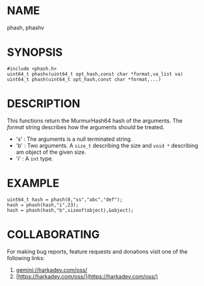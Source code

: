 # NAME

phash, phashv

# SYNOPSIS

    #include <phash.h>
    uint64_t phashv(uint64_t opt_hash,const char *format,va_list va)
    uint64_t phash(uint64_t opt_hash,const char *format,...)

# DESCRIPTION

This functions return the MurmurHash64 hash of the arguments. The *format*
string describes how the arguments should be treated.

+ 's' : The arguments is a null terminated string.
+ 'b' : Two arguments. A `size_t` describing the size and `void *` describing
        am object of the given size.
+ 'i' : A `int` type.

# EXAMPLE

    uint64_t hash = phash(0,"ss","abc","def");
    hash = phash(hash,"i",23);
    hash = phash(hash,"b",sizeof(object),&object);

# COLLABORATING

For making bug reports, feature requests and donations visit
one of the following links:

1. [gemini://harkadev.com/oss/](gemini://harkadev.com/oss/)
2. [https://harkadev.com/oss/](https://harkadev.com/oss/)

